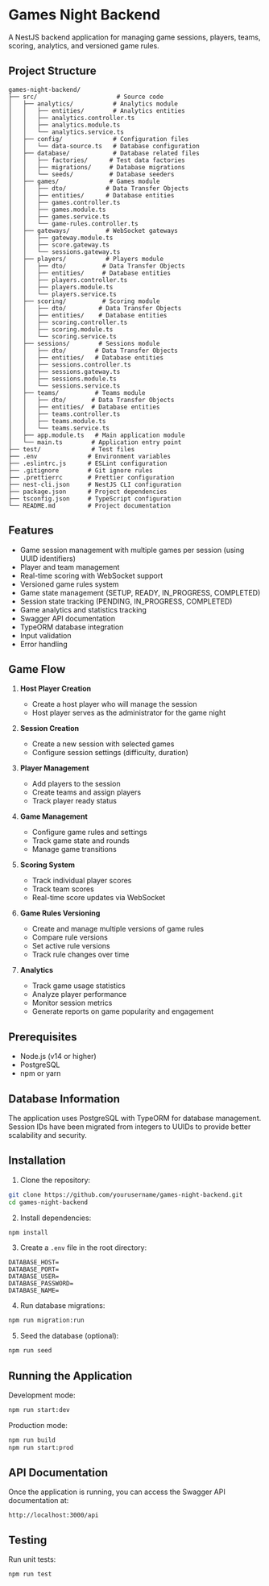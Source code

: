 # Games Night Backend

A NestJS backend application for managing game sessions, players, teams, scoring, analytics, and versioned game rules.

## Project Structure

```
games-night-backend/
├── src/                      # Source code
│   ├── analytics/           # Analytics module
│   │   ├── entities/        # Analytics entities
│   │   ├── analytics.controller.ts
│   │   ├── analytics.module.ts
│   │   └── analytics.service.ts
│   ├── config/              # Configuration files
│   │   └── data-source.ts   # Database configuration
│   ├── database/            # Database related files
│   │   ├── factories/      # Test data factories
│   │   ├── migrations/     # Database migrations
│   │   └── seeds/          # Database seeders
│   ├── games/              # Games module
│   │   ├── dto/           # Data Transfer Objects
│   │   ├── entities/      # Database entities
│   │   ├── games.controller.ts
│   │   ├── games.module.ts
│   │   ├── games.service.ts
│   │   └── game-rules.controller.ts
│   ├── gateways/          # WebSocket gateways
│   │   ├── gateway.module.ts
│   │   ├── score.gateway.ts
│   │   └── sessions.gateway.ts
│   ├── players/           # Players module
│   │   ├── dto/          # Data Transfer Objects
│   │   ├── entities/     # Database entities
│   │   ├── players.controller.ts
│   │   ├── players.module.ts
│   │   └── players.service.ts
│   ├── scoring/          # Scoring module
│   │   ├── dto/         # Data Transfer Objects
│   │   ├── entities/    # Database entities
│   │   ├── scoring.controller.ts
│   │   ├── scoring.module.ts
│   │   └── scoring.service.ts
│   ├── sessions/        # Sessions module
│   │   ├── dto/        # Data Transfer Objects
│   │   ├── entities/   # Database entities
│   │   ├── sessions.controller.ts
│   │   ├── sessions.gateway.ts
│   │   ├── sessions.module.ts
│   │   └── sessions.service.ts
│   ├── teams/          # Teams module
│   │   ├── dto/       # Data Transfer Objects
│   │   ├── entities/  # Database entities
│   │   ├── teams.controller.ts
│   │   ├── teams.module.ts
│   │   └── teams.service.ts
│   ├── app.module.ts   # Main application module
│   └── main.ts        # Application entry point
├── test/              # Test files
├── .env              # Environment variables
├── .eslintrc.js      # ESLint configuration
├── .gitignore        # Git ignore rules
├── .prettierrc       # Prettier configuration
├── nest-cli.json     # NestJS CLI configuration
├── package.json      # Project dependencies
├── tsconfig.json     # TypeScript configuration
└── README.md         # Project documentation
```

## Features

- Game session management with multiple games per session (using UUID identifiers)
- Player and team management
- Real-time scoring with WebSocket support
- Versioned game rules system
- Game state management (SETUP, READY, IN_PROGRESS, COMPLETED)
- Session state tracking (PENDING, IN_PROGRESS, COMPLETED)
- Game analytics and statistics tracking
- Swagger API documentation
- TypeORM database integration
- Input validation
- Error handling

## Game Flow

1. **Host Player Creation**

   - Create a host player who will manage the session
   - Host player serves as the administrator for the game night

2. **Session Creation**

   - Create a new session with selected games
   - Configure session settings (difficulty, duration)

3. **Player Management**

   - Add players to the session
   - Create teams and assign players
   - Track player ready status

4. **Game Management**

   - Configure game rules and settings
   - Track game state and rounds
   - Manage game transitions

5. **Scoring System**

   - Track individual player scores
   - Track team scores
   - Real-time score updates via WebSocket

6. **Game Rules Versioning**

   - Create and manage multiple versions of game rules
   - Compare rule versions
   - Set active rule versions
   - Track rule changes over time

7. **Analytics**
   - Track game usage statistics
   - Analyze player performance
   - Monitor session metrics
   - Generate reports on game popularity and engagement

## Prerequisites

- Node.js (v14 or higher)
- PostgreSQL
- npm or yarn

## Database Information

The application uses PostgreSQL with TypeORM for database management. Session IDs have been migrated from integers to UUIDs to provide better scalability and security.

## Installation

1. Clone the repository:

```bash
git clone https://github.com/yourusername/games-night-backend.git
cd games-night-backend
```

2. Install dependencies:

```bash
npm install
```

3. Create a `.env` file in the root directory:

```env
DATABASE_HOST=
DATABASE_PORT=
DATABASE_USER=
DATABASE_PASSWORD=
DATABASE_NAME=
```

4. Run database migrations:

```bash
npm run migration:run
```

5. Seed the database (optional):

```bash
npm run seed
```

## Running the Application

Development mode:

```bash
npm run start:dev
```

Production mode:

```bash
npm run build
npm run start:prod
```

## API Documentation

Once the application is running, you can access the Swagger API documentation at:

```
http://localhost:3000/api
```

## Testing

Run unit tests:

```bash
npm run test
```
